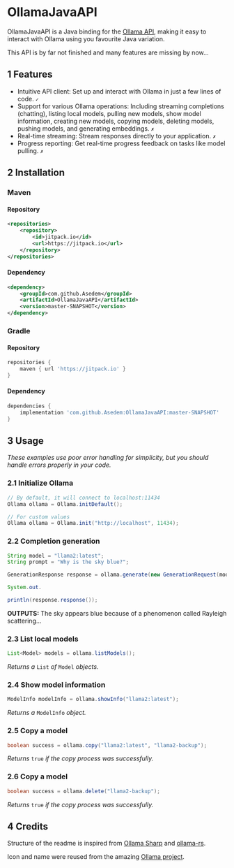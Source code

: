# OllamaJavaAPI

OllamaJavaAPI is a Java binding for the [Ollama API](https://github.com/jmorganca/ollama/blob/main/docs/api.md), making
it easy to interact with Ollama using you favourite Java variation.

This API is by far not finished and many features are missing by now...

## 1 Features

- Intuitive API client: Set up and interact with Ollama in just a few lines of code. `✓`
- Support for various Ollama operations: Including streaming completions (chatting), listing local models, pulling new
  models, show model information, creating new models, copying models, deleting models, pushing models, and generating
  embeddings. `✗`
- Real-time streaming: Stream responses directly to your application. `✗`
- Progress reporting: Get real-time progress feedback on tasks like model pulling. `✗`

## 2 Installation

### Maven

#### Repository

```xml
<repositories>
    <repository>
        <id>jitpack.io</id>
        <url>https://jitpack.io</url>
    </repository>
</repositories>
```

#### Dependency

```xml
<dependency>
    <groupId>com.github.Asedem</groupId>
    <artifactId>OllamaJavaAPI</artifactId>
    <version>master-SNAPSHOT</version>
</dependency>
```

### Gradle

#### Repository

```groovy
repositories {
    maven { url 'https://jitpack.io' }
}
```

#### Dependency

```groovy
dependencies {
    implementation 'com.github.Asedem:OllamaJavaAPI:master-SNAPSHOT'
}
```

## 3 Usage

*These examples use poor error handling for simplicity, but you should handle errors properly in your code.*

### 2.1 Initialize Ollama

```java
// By default, it will connect to localhost:11434
Ollama ollama = Ollama.initDefault();

// For custom values
Ollama ollama = Ollama.init("http://localhost", 11434);
```

### 2.2 Completion generation

```java
String model = "llama2:latest";
String prompt = "Why is the sky blue?";

GenerationResponse response = ollama.generate(new GenerationRequest(model, prompt));

System.out.

println(response.response());
```

**OUTPUTS:** The sky appears blue because of a phenomenon called Rayleigh scattering...

### 2.3 List local models

```java
List<Model> models = ollama.listModels();
```

*Returns a* `List` *of* `Model` *objects.*

### 2.4 Show model information

```java
ModelInfo modelInfo = ollama.showInfo("llama2:latest");
```

*Returns a* `ModelInfo` *object.*

### 2.5 Copy a model

```java
boolean success = ollama.copy("llama2:latest", "llama2-backup");
```

*Returns* `true` *if the copy process was successfully.*

### 2.6 Copy a model

```java
boolean success = ollama.delete("llama2-backup");
```

*Returns* `true` *if the copy process was successfully.*

## 4 Credits

Structure of the readme is inspired from [Ollama Sharp](https://github.com/awaescher/OllamaSharp)
and [ollama-rs](https://github.com/pepperoni21/ollama-rs).

Icon and name were reused from the amazing [Ollama project](https://github.com/jmorganca/ollama).